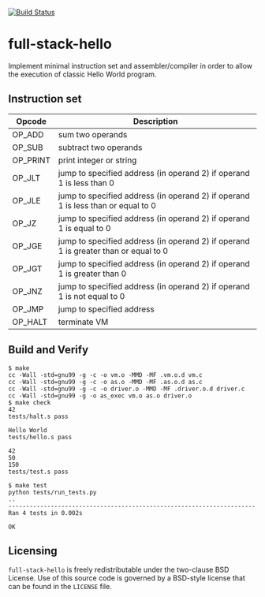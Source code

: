 [![Build Status](https://travis-ci.org/jserv/full-stack-hello.svg?branch=master)](https://travis-ci.org/jserv/full-stack-hello)

# full-stack-hello

Implement minimal instruction set and assembler/compiler in order to
allow the execution of classic Hello World program.


## Instruction set

| Opcode  | Description |
| ------------- | ------------- |
| OP_ADD | sum two operands |
| OP_SUB | subtract two operands |
| OP_PRINT | print integer or string |
| OP_JLT | jump to specified address (in operand 2) if operand 1 is less than 0 |
| OP_JLE | jump to specified address (in operand 2) if operand 1 is less than or equal to 0 |
| OP_JZ | jump to specified address (in operand 2) if operand 1 is equal to 0 |
| OP_JGE | jump to specified address (in operand 2) if operand 1 is greater than or equal to 0 |
| OP_JGT | jump to specified address (in operand 2) if operand 1 is greater than 0 |
| OP_JNZ | jump to specified address (in operand 2) if operand 1 is not equal to 0 |
| OP_JMP | jump to specified address |
| OP_HALT | terminate VM |

## Build and Verify

```shell
$ make
cc -Wall -std=gnu99 -g -c -o vm.o -MMD -MF .vm.o.d vm.c
cc -Wall -std=gnu99 -g -c -o as.o -MMD -MF .as.o.d as.c
cc -Wall -std=gnu99 -g -c -o driver.o -MMD -MF .driver.o.d driver.c
cc -Wall -std=gnu99 -g -o as_exec vm.o as.o driver.o
$ make check
42
tests/halt.s pass

Hello World
tests/hello.s pass

42
50
150
tests/test.s pass

$ make test
python tests/run_tests.py
..
----------------------------------------------------------------------
Ran 4 tests in 0.002s

OK
```

## Licensing
`full-stack-hello` is freely redistributable under the two-clause BSD License.
Use of this source code is governed by a BSD-style license that can be found
in the `LICENSE` file.

